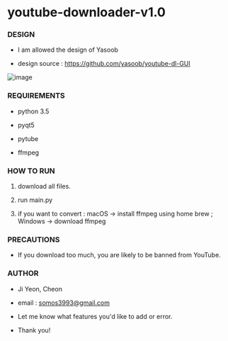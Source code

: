 # youtube-downloader-v1.0

### DESIGN

+ I am allowed the design of Yasoob

+ design source : https://github.com/yasoob/youtube-dl-GUI

![image](https://user-images.githubusercontent.com/45894275/52190625-7b8a5180-2883-11e9-9ef3-b311f7606a9c.png)

### REQUIREMENTS

+ python 3.5

+ pyqt5 

+ pytube 

+ ffmpeg


### HOW TO RUN



1. download all files.


2. run main.py


3. if you want to convert : macOS -> install ffmpeg using home brew ; Windows -> download ffmpeg


### PRECAUTIONS


+ If you download too much, you are likely to be banned from YouTube.

### AUTHOR

+ Ji Yeon, Cheon 

+ email : somos3993@gmail.com

+ Let me know what features you'd like to add or error.

+ Thank you!








